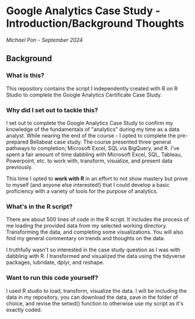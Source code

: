 # Google Analytics Case Study - Introduction/Background Thoughts
_Michael Pon - September 2024_
## Background
### What is this?
This repository contains the script I independently created with R on R Studio to complete the Google Analytics Certificate Case Study.

### Why did I set out to tackle this?
I set out to complete the Google Analytics Case Study to confirm my knowledge of the fundamentals of "analytics" during my time as a data analyst.
While nearing the end of the course - I opted to complete the pre-prepared Bellabeat case study. 
The course presented three general pathways to completion; Microsoft Excel, SQL via BigQuery, and R. I've spent a fair amount of time dabbling with Microsoft Excel,
SQL, Tableau, Powerpoint, etc. to work with, transform, visualize, and present data previously. 

This time I opted to **work with R** in an effort to not show mastery but 
prove to myself (and anyone else interested!) that I could develop a basic proficiency with a variety of tools for the purpose of analytics. 

### What's in the R script?
There are about 500 lines of code in the R script. It includes the process of me loading the provided data from my selected working directory.
Transforming the data, and completing some visualizations. You will also find my general commentary on trends and thoughts on the data.

I truthfully wasn't so interested in the case study question as I was with dabbling with R. I transformed and visualized the data using the tidyverse packages, lubridate, dplyr, and reshape.

### Want to run this code yourself? 
I used R studio to load, transform, visualize the data. I will be including the data in my repository, you can download the data, save in the folder of choice, and revise the setwd() function to otherwise use my script as it's exactly coded.




